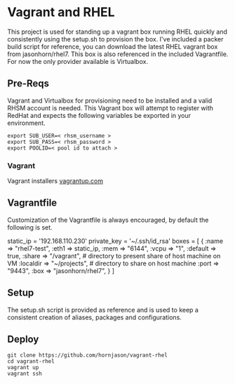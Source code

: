 # Vagrant and RHEL
This project is used for standing up a vagrant box running RHEL  quickly and consistently using the setup.sh to provision the box.  I've included a packer build script for reference,  you can download the latest RHEL vagrant box from jasonhorn/rhel7.  This box is also referenced in the included Vagrantfile.  For now the only provider available is Virtualbox.

## Pre-Reqs
Vagrant and Virtualbox for provisioning need to be installed and a valid RHSM account is needed.  This Vagrant box will attempt to register with RedHat and expects the following variables be exported in your environment.
```
export SUB_USER=< rhsm_username >
export SUB_PASS=< rhsm_password >
export POOLID=< pool id to attach >
```

### Vagrant
Vagrant installers [vagrantup.com](https://www.vagrantup.com/downloads.html) 

## Vagrantfile
Customization of the Vagrantfile is always encouraged,  by default the following is set.
 
static_ip = '192.168.110.230'
private_key = '~/.ssh/id_rsa'
boxes = [
{
:name => "rhel7-test",
:eth1 => static_ip,
:mem => "6144",
:vcpu => "1",
:default => true,
:share => "/vagrant",         # directory to present share of host machine on VM
:localdir => "~/projects",  # directory to share on host machine
:port => "9443",
:box => "jasonhorn/rhel7",
}
]

## Setup 
The setup.sh script is provided as reference and is used to keep a consistent creation of aliases, packages and configurations.

## Deploy
```
git clone https://github.com/hornjason/vagrant-rhel
cd vagrant-rhel
vagrant up
vagrant ssh
```

